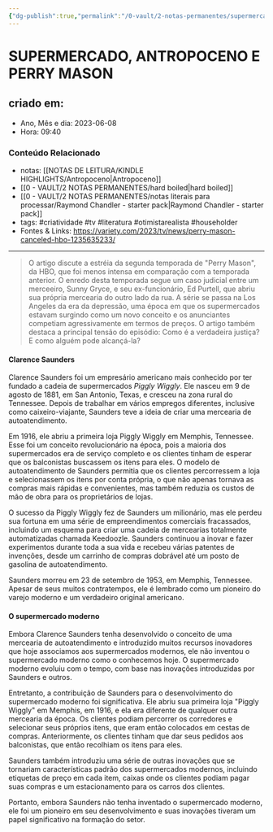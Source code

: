 ```yaml
---
{"dg-publish":true,"permalink":"/0-vault/2-notas-permanentes/supermercado-antropoceno-e-perry-mason/","title":"ANTROPOCENO E PERRY MASON","tags":["criatividade","tv","literatura","otimistarealista","householder"],"dgHomeLink":true,"dgShowLocalGraph":true,"dgShowFileTree":true,"dgEnableSearch":true,"noteIcon":""}
---
```



# SUPERMERCADO, ANTROPOCENO E PERRY MASON

## criado em: 
-  Ano, Mês e dia: 2023-06-08
- Hora: 09:40

### Conteúdo Relacionado
- notas: [[NOTAS DE LEITURA/KINDLE HIGHLIGHTS/Antropoceno\|Antropoceno]]
- [[0 - VAULT/2 NOTAS PERMANENTES/hard boiled\|hard boiled]]
- [[0 - VAULT/2 NOTAS PERMANENTES/notas literais para processar/Raymond Chandler - starter pack\|Raymond Chandler - starter pack]]
- tags: #criatividade #tv #literatura #otimistarealista #householder 
- Fontes & Links: https://variety.com/2023/tv/news/perry-mason-canceled-hbo-1235635233/
---

>O artigo discute a estréia da segunda temporada de "Perry Mason", da HBO, que foi menos intensa em comparação com a temporada anterior. O enredo desta temporada segue um caso judicial entre um merceeiro, Sunny Gryce, e seu ex-funcionário, Ed Purtell, que abriu sua própria mercearia do outro lado da rua. A série se passa na Los Angeles da era da depressão, uma época em que os supermercados estavam surgindo como um novo conceito e os anunciantes competiam agressivamente em termos de preços. O artigo também destaca a principal tensão do episódio: Como é a verdadeira justiça? E como alguém pode alcançá-la?

#### Clarence Saunders

Clarence Saunders foi um empresário americano mais conhecido por ter fundado a cadeia de supermercados *Piggly Wiggly*. Ele nasceu em 9 de agosto de 1881, em San Antonio, Texas, e cresceu na zona rural do Tennessee. Depois de trabalhar em vários empregos diferentes, inclusive como caixeiro-viajante, Saunders teve a ideia de criar uma mercearia de autoatendimento.

Em 1916, ele abriu a primeira loja Piggly Wiggly em Memphis, Tennessee. Esse foi um conceito revolucionário na época, pois a maioria dos supermercados era de serviço completo e os clientes tinham de esperar que os balconistas buscassem os itens para eles. O modelo de autoatendimento de Saunders permitia que os clientes percorressem a loja e selecionassem os itens por conta própria, o que não apenas tornava as compras mais rápidas e convenientes, mas também reduzia os custos de mão de obra para os proprietários de lojas.

O sucesso da Piggly Wiggly fez de Saunders um milionário, mas ele perdeu sua fortuna em uma série de empreendimentos comerciais fracassados, incluindo um esquema para criar uma cadeia de mercearias totalmente automatizadas chamada Keedoozle. Saunders continuou a inovar e fazer experimentos durante toda a sua vida e recebeu várias patentes de invenções, desde um carrinho de compras dobrável até um posto de gasolina de autoatendimento.

Saunders morreu em 23 de setembro de 1953, em Memphis, Tennessee. Apesar de seus muitos contratempos, ele é lembrado como um pioneiro do varejo moderno e um verdadeiro original americano.

#### O supermercado moderno

Embora Clarence Saunders tenha desenvolvido o conceito de uma mercearia de autoatendimento e introduzido muitos recursos inovadores que hoje associamos aos supermercados modernos, ele não inventou o supermercado moderno como o conhecemos hoje. O supermercado moderno evoluiu com o tempo, com base nas inovações introduzidas por Saunders e outros.

Entretanto, a contribuição de Saunders para o desenvolvimento do supermercado moderno foi significativa. Ele abriu sua primeira loja "Piggly Wiggly" em Memphis, em 1916, e ela era diferente de qualquer outra mercearia da época. Os clientes podiam percorrer os corredores e selecionar seus próprios itens, que eram então colocados em cestas de compras. Anteriormente, os clientes tinham que dar seus pedidos aos balconistas, que então recolhiam os itens para eles.

Saunders também introduziu uma série de outras inovações que se tornariam características padrão dos supermercados modernos, incluindo etiquetas de preço em cada item, caixas onde os clientes podiam pagar suas compras e um estacionamento para os carros dos clientes.

Portanto, embora Saunders não tenha inventado o supermercado moderno, ele foi um pioneiro em seu desenvolvimento e suas inovações tiveram um papel significativo na formação do setor.